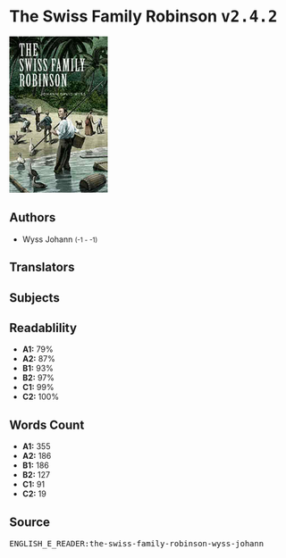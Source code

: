 # The Swiss Family Robinson <kbd>v2.4.2</kbd>

![](./cover.medium.jpg "")

## Authors


 - Wyss Johann <small>(-1 - -1)</small>

## Translators



## Subjects



## Readablility


 - **A1:** 79%
 - **A2:** 87%
 - **B1:** 93%
 - **B2:** 97%
 - **C1:** 99%
 - **C2:** 100%

## Words Count


 - **A1:** 355
 - **A2:** 186
 - **B1:** 186
 - **B2:** 127
 - **C1:** 91
 - **C2:** 19

## Source


<kbd>ENGLISH_E_READER:the-swiss-family-robinson-wyss-johann</kbd>
